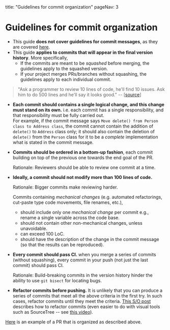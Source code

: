 <frontmatter>
  title: "Guidelines for commit organization"
  pageNav: 3
</frontmatter>

# Guidelines for commit organization

* This guide **does not cover guidelines for commit messages**, as they are covered [here](../conventions/git.html).
* This guide **applies to commits that will appear in the final version history**. More specifically,
  * If the commits are meant to be _squashed_ before merging, the guidelines apply to the squashed version.
  * If your project merges PRs/branches without squashing, the guidelines apply to each individual commit.

<!-- --------------------------------------------------------------------------------------------------------- -->

<box type="secondary" icon=":fas-quote-left:" seamless>

> "Ask a programmer to review 10 lines of code, he'll find 10 issues. Ask him to do 500 lines and he'll say it
looks good." -- [[source](https://twitter.com/girayozil/status/306836785739210752)]
</box>

* **Each commit should contains a single logical change, and this change must stand on its own.** i.e. each commit has a single responsibility, and that responsibility must be fully carried out.<br>
  For example, if the commit message says `Move delete() from Person class to Address class`, the commit cannot contain the addition of `delete()` to `Address` class only; it should also contain the deletion of `delete()` from the `Person` class for it to be a _complete_ implementation what is stated in the commit message.

* **Commits should be ordered in a bottom-up fashion**, each commit building on top of the previous one towards the end goal of the PR.

  <box type="info" seamless>

  Rationale: Reviewers should be able to review one commit at a time.
  </box>

* **Ideally, a commit should not modify more than 100 lines of code.**

   <box type="info" seamless>

   Rationale: Bigger commits make reviewing harder.
   </box>

   Commits containing _*mechanical changes*_ (e.g. automated refactorings, cut-paste type code movements, file renames, etc.),
   * should include only one _mechanical change_  per commit e.g., rename a single variable across the code base.
   * should not contain other non-mechanical changes, unless unavoidable.
   * can exceed 100 LoC.
   * should have the description of the change in the commit message (so that the results can be reproduced).

* **Every commit should pass CI.** when you merge a series of commits (without squashing), every commit in your push (not just the last commit) should pass CI.

  <box type="info" seamless>

  Rationale: Build-breaking commits in the version history hinder the ability to use `git bisect` for locating bugs.
  </box>

* **Refactor commits before pushing.** It is unlikely that you can produce a series of commits that meet all the above criteria in the first try. In such cases, refactor commits until they meet the criteria. [This S/O post](http://stackoverflow.com/a/1186549) describes how to refactor commits (even easier to do with visual tools such as SourceTree -- see [this video](https://www.youtube.com/watch?v=mBCJCuU3p7I)).

<box type="info">

[Here](https://github.com/se-edu/addressbook-level4/pull/237) is an example of a PR that is organized as described above.
</box>
